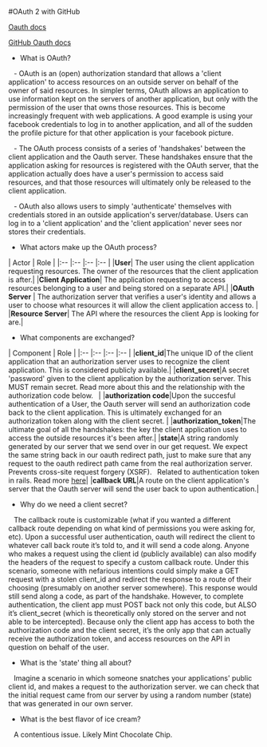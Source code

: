 #OAuth 2 with GitHub

<a href="http://oauth.net/">Oauth docs </a>

<a href="https://developer.github.com/v3/oauth/">GitHub Oauth docs </a>
- What is OAuth?

  - OAuth is an (open) authorization standard that allows a 'client application' to access resources on an outside server on behalf of the owner of said resources. In simpler terms, OAuth allows an application to use information kept on the servers of another application, but only with the permission of the user that owns those resources. This is become increasingly frequent with web applications. A good example is using your facebook credentials to log in to another application, and all of the sudden the profile picture for that other application is your facebook picture.

  - The OAuth process consists of a series of 'handshakes' between the client application and the Oauth server. These handshakes ensure that the application asking for resources is registered with the OAuth server, that the application actually does have a user's permission to access said resources, and that those resources will ultimately only be released to the client application.

  - OAuth also allows users to simply 'authenticate' themselves with credentials stored in an outside application's server/database. Users can log in to a 'client application' and the 'client application' never sees nor stores their credentials.



- What actors make up the OAuth process?

| Actor | Role |
|:-- |:-- |:-- |:-- |
|**User**| The user using the client application requesting resources. The owner of the resources that the client application is after.|
|**Client Application**| The application requesting to access resources belonging to a user and being stored on a separate API.|
|**OAuth Server** | The authorization server that verifies a user's identity and allows a user to choose what resources it will allow the client application access to. |
|**Resource Server**| The API where the resources the client App is looking for are.|


- What components are exchanged?

| Component | Role |
|:-- |:-- |:-- |:-- |
|**client_id**|The unique ID of the client application that an authorization server uses to recognize the client application. This is considered publicly available.|
|**client_secret**|A secret 'password' given to the client application by the authorization server. This MUST remain secret. Read more about this and the relationship with the authorization code below.  |
|**authorization code**|Upon the succesful authentication of a User, the Oauth server will send an authorization code back to the client application. This is ultimately exchanged for an authorization token along with the client secret. |
|**authorization_token**|The ultimate goal of all the handshakes: the key the client application uses to access the outside resources it's been after.|
|**state**|A string randomly generated by our server that we send over in our get request. We expect the same string back in our oauth redirect path, just to make sure that any request to the oauth redirect path came from the real authorization server. Prevents cross-site request forgery (XSRF).  Related to authentication token in rails. Read more <a href="http://www.twobotechnologies.com/blog/2014/02/importance-of-state-in-oauth2.html"> here</a>|
|**callback URL**|A route on the client application's server that the Oauth server will send the user back to upon authentication.|


- Why do we need a client secret?

  The callback route is customizable (what if you wanted a different callback route depending on what kind of permissions you were asking for, etc). Upon a successful user authentication, oauth will redirect the client to whatever call back route it’s told to, and it will send a code along.
    Anyone who makes a request using the client id (publicly available) can also modify the headers of the request to specify a custom callback route. Under this scenario, someone with nefarious intentions could simply make a GET request with a stolen client_id and redirect the response to a route of their choosing (presumably on another server somewhere).
    This response would still send along a code, as part of the handshake. However, to complete authentication, the client app must POST back not only this code, but ALSO it’s client_secret (which is theoretically only stored on the server and not able to be intercepted).
    Because only the client app has access to both the authorization code and the client secret, it’s the only app that can actually receive the authorization token, and access resources on the API in question on behalf of the user.

- What is the 'state' thing all about?

  Imagine a scenario in which someone snatches your applications' public client id, and makes a request to the authorization server. we can check that the initial request came from our server by using a random number (state) that was generated in our own server.

- What is the best flavor of ice cream?

  A contentious issue. Likely Mint Chocolate Chip.
